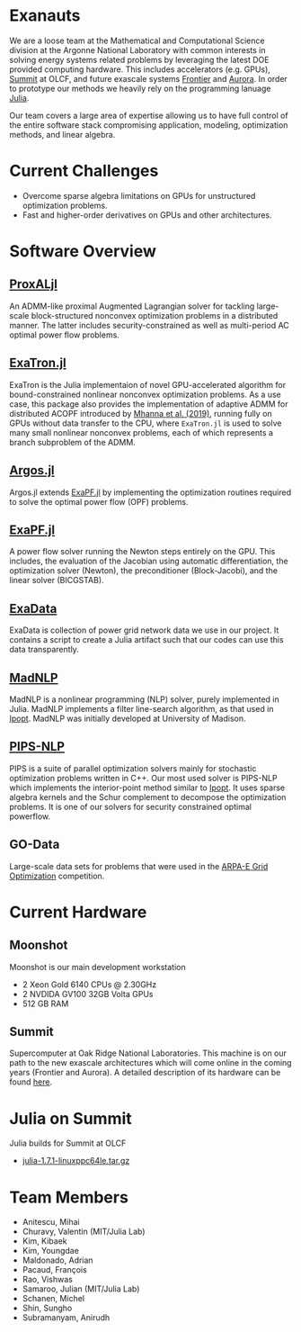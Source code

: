 # Exanauts

We are a loose team at the Mathematical and Computational Science division at the Argonne National Laboratory with common interests in solving energy systems related problems by leveraging the latest DOE provided computing hardware. This includes accelerators (e.g. GPUs), [Summit](https://www.olcf.ornl.gov/summit/) at OLCF, and future exascale systems [Frontier](https://www.olcf.ornl.gov/frontier/) and [Aurora](https://www.alcf.anl.gov/aurora). In order to prototype our methods we heavily rely on the programming lanuage [Julia](https://julialang.org/).

Our team covers a large area of expertise allowing us to have full control of the entire software stack compromising application, modeling, optimization methods, and linear algebra.

# Current Challenges

* Overcome sparse algebra limitations on GPUs for unstructured optimization problems.
* Fast and higher-order derivatives on GPUs and other architectures.

# Software Overview

## [ProxALjl](https://github.com/exanauts/ProxAL.jl)

An ADMM-like proximal Augmented Lagrangian solver for tackling large-scale block-structured nonconvex optimization problems in a distributed manner. The latter includes security-constrained as well as multi-period AC optimal power flow problems.

## [ExaTron.jl](https://github.com/exanauts/ExaTron.jl)

ExaTron is the Julia implementaion of novel GPU-accelerated algorithm for bound-constrained nonlinear nonconvex optimization problems. As a use case, this package also provides the implementation of adaptive ADMM for distributed ACOPF introduced by [Mhanna et al. (2019)](https://doi.org/10.1109/TPWRS.2018.2886344), running fully on GPUs without data transfer to the CPU, where `ExaTron.jl` is used to solve many small nonlinear nonconvex problems, each of which represents a branch subproblem of the ADMM.

## [Argos.jl](https://github.com/exanauts/Argos.jl)

Argos.jl extends [ExaPF.jl](https://github.com/exanauts/ExaPF.jl) by implementing the optimization routines required to solve the optimal power flow (OPF) problems.

## [ExaPF.jl](https://github.com/exanauts/ExaPF.jl)

A power flow solver running the Newton steps entirely on the GPU. This includes, the evaluation of the Jacobian using automatic differentiation, the optimization solver (Newton), the preconditioner (Block-Jacobi), and the linear solver (BICGSTAB).

## [ExaData](https://github.com/exanauts/ExaData)

ExaData is collection of power grid network data we use in our project. It contains a script to create a Julia artifact such that our codes can use this data transparently.

## [MadNLP]()

MadNLP is a nonlinear programming (NLP) solver, purely implemented in Julia. MadNLP implements a filter line-search algorithm, as that used in [Ipopt](https://github.com/coin-or/Ipopt). MadNLP was initially developed at University of Madison.

## [PIPS-NLP](https://github.com/Argonne-National-Laboratory/PIPS/)

PIPS is a suite of parallel optimization solvers mainly for stochastic optimization problems written in C++. Our most used solver is PIPS-NLP which implements the interior-point method similar to [Ipopt](https://github.com/coin-or/Ipopt). It uses sparse algebra kernels and the Schur complement to decompose the optimization problems. It is one of our solvers for security constrained optimal powerflow.

## GO-Data

Large-scale data sets for problems that were used in the [ARPA-E Grid Optimization](https://gocompetition.energy.gov/) competition.

# Current Hardware

## Moonshot

Moonshot is our main development workstation

* 2 Xeon Gold 6140 CPUs @ 2.30GHz
* 2 NVDIDA GV100 32GB Volta GPUs
* 512 GB RAM

## Summit

Supercomputer at Oak Ridge National Laboratories. This machine is on our path to the new exascale architectures which will come online in the coming years (Frontier and Aurora).
A detailed description of its hardware can be found [here](https://www.olcf.ornl.gov/olcf-resources/compute-systems/summit/).

# Julia on Summit

Julia builds for Summit at OLCF
* [julia-1.7.1-linuxppc64le.tar.gz](https://web.cels.anl.gov/~mschanen/julia-1.7.1-linuxppc64le.tar.gz)

# Team Members

* Anitescu, Mihai
* Churavy, Valentin (MIT/Julia Lab)
* Kim, Kibaek
* Kim, Youngdae
* Maldonado, Adrian
* Pacaud, François
* Rao, Vishwas
* Samaroo, Julian (MIT/Julia Lab)
* Schanen, Michel
* Shin, Sungho
* Subramanyam, Anirudh
